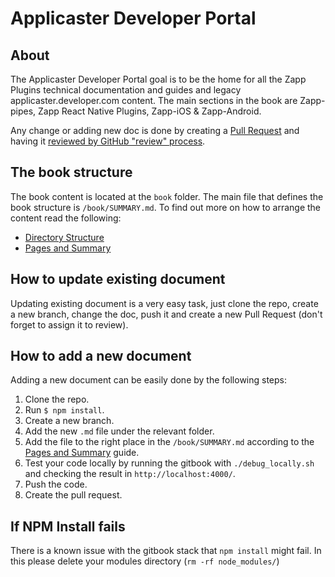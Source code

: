 # Applicaster Developer Portal

## About
The Applicaster Developer Portal goal is to be the home for all the Zapp Plugins technical documentation and guides and legacy applicaster.developer.com content.
The main sections in the book are Zapp-pipes, Zapp React Native Plugins, Zapp-iOS & Zapp-Android.

Any change or adding new doc is done by creating a [Pull Request](https://help.github.com/articles/about-pull-requests/) and having it [reviewed by GitHub "review" process](https://help.github.com/articles/about-pull-request-reviews/). 

## The book structure 
The book content is located at the `book` folder. The main file that defines the book structure is `/book/SUMMARY.md`.
To find out more on how to arrange the content read the following:

* [Directory Structure](https://toolchain.gitbook.com/structure.html)
* [Pages and Summary](https://toolchain.gitbook.com/pages.html) 

## How to update existing document 
Updating existing document is a very easy task, just clone the repo, create a new branch, change the doc, push it and create a new Pull Request (don't forget to assign it to review).

## How to add a new document
Adding a new document can be easily done by the following steps:

1. Clone the repo.
2. Run `$ npm install`.
3. Create a new branch.
4. Add the new `.md` file under the relevant folder.
5. Add the file to the right place in the `/book/SUMMARY.md` according to the [Pages and Summary](https://toolchain.gitbook.com/pages.html) guide.
6. Test your code locally by running the gitbook with `./debug_locally.sh` and checking the result in `http://localhost:4000/`.
7. Push the code.
8. Create the pull request.

## If NPM Install fails
There is a known issue with the gitbook stack that `npm install` might fail.
In this please delete your modules directory (`rm -rf node_modules/`)